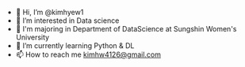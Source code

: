 - 👋 Hi, I’m @kimhyew1
- 👀 I’m interested in Data science
- 💞️ I'm majoring in Department of DataScience at Sungshin Women's University
- 🌱 I’m currently learning Python & DL
- 📫 How to reach me kimhw4126@gmail.com

<!---
kimhyew1/kimhyew1 is a ✨ special ✨ repository because its `README.md` (this file) appears on your GitHub profile.
You can click the Preview link to take a look at your changes.
--->
